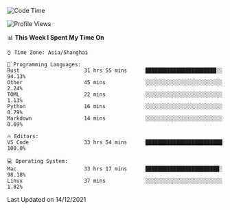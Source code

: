 <!--START_SECTION:waka-->
![Code Time](http://img.shields.io/badge/Code%20Time-802%20hrs%2045%20mins-blue)

![Profile Views](http://img.shields.io/badge/Profile%20Views-6-blue)

📊 **This Week I Spent My Time On** 

```text
⌚︎ Time Zone: Asia/Shanghai

💬 Programming Languages: 
Rust                     31 hrs 55 mins      ███████████████████████░░   94.13% 
Other                    45 mins             ░░░░░░░░░░░░░░░░░░░░░░░░░   2.24% 
TOML                     22 mins             ░░░░░░░░░░░░░░░░░░░░░░░░░   1.13% 
Python                   16 mins             ░░░░░░░░░░░░░░░░░░░░░░░░░   0.79% 
Markdown                 14 mins             ░░░░░░░░░░░░░░░░░░░░░░░░░   0.69%

🔥 Editors: 
VS Code                  33 hrs 54 mins      █████████████████████████   100.0%

💻 Operating System: 
Mac                      33 hrs 17 mins      ████████████████████████░   98.18% 
Linux                    37 mins             ░░░░░░░░░░░░░░░░░░░░░░░░░   1.82%

```


 Last Updated on 14/12/2021
<!--END_SECTION:waka-->
